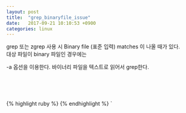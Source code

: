 ```yaml
---
layout: post
title:  "grep_binaryfile_issue"
date:   2017-09-21 10:10:53 +0900
categories: linux
---
```


grep 또는 zgrep 사용 시 Binary file (표준 입력) matches 이 나올 때가 있다.   
대상 파일이 binary 파일인 경우에는  

-a 옵션을 이용한다.
바이너리 파일을 텍스트로 읽어서 grep한다.







<br><br><br>

{% highlight ruby %}
{% endhighlight %}
`
